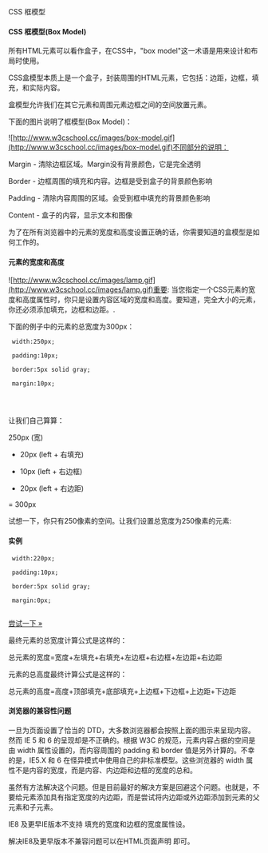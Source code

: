  CSS 框模型  

#### CSS 框模型(Box Model)

 所有HTML元素可以看作盒子，在CSS中，"box model"这一术语是用来设计和布局时使用。

 CSS盒模型本质上是一个盒子，封装周围的HTML元素，它包括：边距，边框，填充，和实际内容。

 盒模型允许我们在其它元素和周围元素边框之间的空间放置元素。

 下面的图片说明了框模型(Box Model)：

 

![http://www.w3cschool.cc/images/box-model.gif](http://www.w3cschool.cc/images/box-model.gif)不同部分的说明：

 

Margin - 清除边框区域。Margin没有背景颜色，它是完全透明
 
Border - 边框周围的填充和内容。边框是受到盒子的背景颜色影响
 
Padding - 清除内容周围的区域。会受到框中填充的背景颜色影响
 
Content - 盒子的内容，显示文本和图像
 
为了在所有浏览器中的元素的宽度和高度设置正确的话，你需要知道的盒模型是如何工作的。

 

#### 元素的宽度和高度

 ![http://www.w3cschool.cc/images/lamp.gif](http://www.w3cschool.cc/images/lamp.gif)重要: 当您指定一个CSS元素的宽度和高度属性时，你只是设置内容区域的宽度和高度。要知道，完全大小的元素，你还必须添加填充，边框和边距。.

 下面的例子中的元素的总宽度为300px：

 
```
 width:250px;

 padding:10px;

 border:5px solid gray;

 margin:10px; 




```
 让我们自己算算：

 250px (宽)

 + 20px (left + 右填充)

 + 10px (left + 右边框)

 + 20px (left + 右边距)

 = 300px

 试想一下，你只有250像素的空间。让我们设置总宽度为250像素的元素:

  
#### 实例

 
```
 width:220px;

 padding:10px;

 border:5px solid gray;

 margin:0px; 


```
 

[尝试一下 »](http://www.w3cschool.cc/try/try.php?filename=trycss_boxmodel_width) 

 最终元素的总宽度计算公式是这样的：

 总元素的宽度=宽度+左填充+右填充+左边框+右边框+左边距+右边距

 元素的总高度最终计算公式是这样的：

 总元素的高度=高度+顶部填充+底部填充+上边框+下边框+上边距+下边距

 

#### 浏览器的兼容性问题

 一旦为页面设置了恰当的 DTD，大多数浏览器都会按照上面的图示来呈现内容。然而 IE 5 和 6 的呈现却是不正确的。根据 W3C 的规范，元素内容占据的空间是由 width 属性设置的，而内容周围的 padding 和 border 值是另外计算的。不幸的是，IE5.X 和 6 在怪异模式中使用自己的非标准模型。这些浏览器的 width 属性不是内容的宽度，而是内容、内边距和边框的宽度的总和。


 虽然有方法解决这个问题。但是目前最好的解决方案是回避这个问题。也就是，不要给元素添加具有指定宽度的内边距，而是尝试将内边距或外边距添加到元素的父元素和子元素。

 IE8 及更早IE版本不支持 填充的宽度和边框的宽度属性设。

 解决IE8及更早版本不兼容问题可以在HTML页面声明 <!DOCTYPE html>即可。

 

